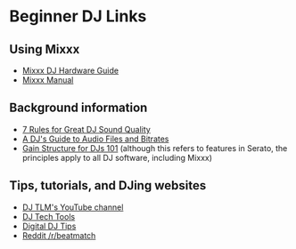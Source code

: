 # Beginner DJ Links

## Using Mixxx

  - [Mixxx DJ Hardware Guide](hardware%20compatibility)
  - [Mixxx Manual](http://mixxx.org/manual/latest/)

## Background information

  - [7 Rules for Great DJ Sound
    Quality](http://www.digitaldjtips.com/2012/12/7-rules-for-great-dj-sound-quality/)
  - [A DJ's Guide to Audio Files and
    Bitrates](http://djtechtools.com/2012/09/26/a-djs-guide-to-audio-files-and-bitrates/)
  - [Gain Structure for
    DJs 101](http://serato.com/scratchlive/support/1903/gain-structure-for-djs-101)
    (although this refers to features in Serato, the principles apply to
    all DJ software, including Mixxx)

## Tips, tutorials, and DJing websites

  - [DJ TLM's YouTube
    channel](https://www.youtube.com/channel/UC7oEb0WuQTZitaPz9W7SQUw)
  - [DJ Tech Tools](http://djtechtools.com/)
  - [Digital DJ Tips](http://www.digitaldjtips.com/)
  - [Reddit /r/beatmatch](https://www.reddit.com/r/beatmatch)
